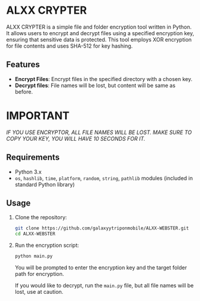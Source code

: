 
# ALXX CRYPTER

ALXX CRYPTER is a simple file and folder encryption tool written in Python. It allows users to encrypt and decrypt files using a specified encryption key, ensuring that sensitive data is protected. This tool employs XOR encryption for file contents and uses SHA-512 for key hashing.

## Features

- **Encrypt Files**: Encrypt files in the specified directory with a chosen key.
- **Decrypt files**: File names will be lost, but content will be same as before.

# IMPORTANT
*IF YOU USE ENCRYPTOR, ALL FILE NAMES WILL BE LOST.*
*MAKE SURE TO COPY YOUR KEY, YOU WILL HAVE 10 SECONDS FOR IT.*

## Requirements

- Python 3.x
- `os`, `hashlib`, `time`, `platform`, `random`, `string`, `pathlib` modules (included in standard Python library)

## Usage

1. Clone the repository:

   ```bash
   git clone https://github.com/galaxyytriponmobile/ALXX-WEBSTER.git
   cd ALXX-WEBSTER
   ```

2. Run the encryption script:

   ```bash
   python main.py
   ```

   You will be prompted to enter the encryption key and the target folder path for encryption.

   If you would like to decrypt, run the `main.py` file, but all file names will be lost, use at caution.
